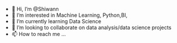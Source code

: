 - 👋 Hi, I’m @Shiwann
- 👀 I’m interested in Machine Learning, Python,BI,
- 🌱 I’m currently learning Data Science
- 💞️ I’m looking to collaborate on data analysis/data science projects 
- 📫 How to reach me ...

<!---
Shiwann/Shiwann is a ✨ special ✨ repository because its `README.md` (this file) appears on your GitHub profile.
You can click the Preview link to take a look at your changes.
--->
